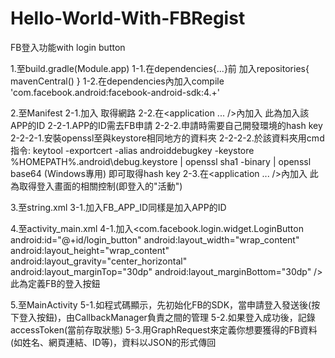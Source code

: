 # Hello-World-With-FBRegist
FB登入功能with login button

1.至build.gradle(Module.app)
1-1.在dependencies{...}前 加入repositories{ mavenCentral() }
1-2.在dependencies內加入compile 'com.facebook.android:facebook-android-sdk:4.+'

2.至Manifest
2-1.加入<uses-permission android:name="android.permission.INTERNET"/> 取得網路
2-2.在<application ... />內加入<meta-data android:name="com.facebook.sdk.ApplicationId" android:value= FB_APP_ID />
    此為加入該APP的ID
    2-2-1.APP的ID需去FB申請
    2-2-2.申請時需要自己開發環境的hash key
      2-2-2-1.安裝openssl至與keystore相同地方的資料夾
      2-2-2-2.於該資料夾用cmd 指令: keytool -exportcert -alias androiddebugkey -keystore %HOMEPATH%\.android\debug.keystore | openssl sha1 -binary | openssl base64 (Windows專用) 即可取得hash key
2-3.在<application ... />內加入<activity android:name="com.facebook.FacebookActivity"
            android:configChanges=
                "keyboard|keyboardHidden|screenLayout|screenSize|orientation"
            android:theme="@android:style/Theme.Translucent.NoTitleBar"
            android:label="@string/app_name" />
    此為取得登入畫面的相關控制(即登入的"活動")

3.至string.xml
3-1.加入<string name="facebook_app_id">FB_APP_ID</string>同樣是加入APP的ID

4.至activity_main.xml
4-1.加入<com.facebook.login.widget.LoginButton
        android:id="@+id/login_button"
        android:layout_width="wrap_content"
        android:layout_height="wrap_content"
        android:layout_gravity="center_horizontal"
        android:layout_marginTop="30dp"
        android:layout_marginBottom="30dp" />
    此為定義FB的登入按鈕

5.至MainActivity
5-1.如程式碼顯示，先初始化FB的SDK，當申請登入發送後(按下登入按鈕)，由CallbackManager負責之間的管理
5-2.如果登入成功後，記錄accessToken(當前存取狀態)
5-3.用GraphRequest來定義你想要獲得的FB資料(如姓名、網頁連結、ID等)，資料以JSON的形式傳回

